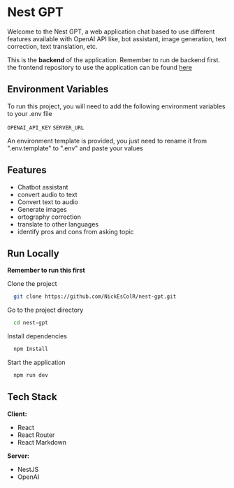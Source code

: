 
# Nest GPT

Welcome to the Nest GPT, a web application chat based to use different features available with OpenAI API like, bot assistant, image generation, text correction, text translation, etc.
 
This is the **backend** of the application. Remember to run de backend first. the frontend repository to use the application can be found [here](https://github.com/NickEsColR/react-gpt)
## Environment Variables

To run this project, you will need to add the following environment variables to your .env file

`OPENAI_API_KEY`
`SERVER_URL`

An environment template is provided, you just need to rename it from ".env.template" to ".env" and paste your values

## Features

- Chatbot assistant
- convert audio to text
- Convert text to audio
- Generate images
- ortography correction
- translate to other languages
- identify pros and cons from asking topic


## Run Locally

**Remember to run this first**

Clone the project

```bash
  git clone https://github.com/NickEsColR/nest-gpt.git
```

Go to the project directory

```bash
  cd nest-gpt
```

Install dependencies

```bash
  npm Install
```

Start the application

```bash
  npm run dev
```


## Tech Stack

**Client:** 

- React 
- React Router
- React Markdown

**Server:** 

- NestJS
- OpenAI

